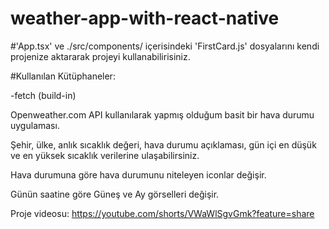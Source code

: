 # weather-app-with-react-native

#'App.tsx' ve ./src/components/ içerisindeki 'FirstCard.js' dosyalarını kendi projenize aktararak projeyi kullanabilirisiniz.
 
#Kullanılan Kütüphaneler:

-fetch (build-in)

Openweather.com API kullanılarak yapmış olduğum basit bir hava durumu uygulaması.

Şehir, ülke, anlık sıcaklık değeri, hava durumu açıklaması, gün içi en düşük ve en yüksek sıcaklık verilerine ulaşabilirsiniz.

Hava durumuna göre hava durumunu niteleyen iconlar değişir.

Günün saatine göre Güneş ve Ay görselleri değişir.

Proje videosu: https://youtube.com/shorts/VWaWlSgvGmk?feature=share
